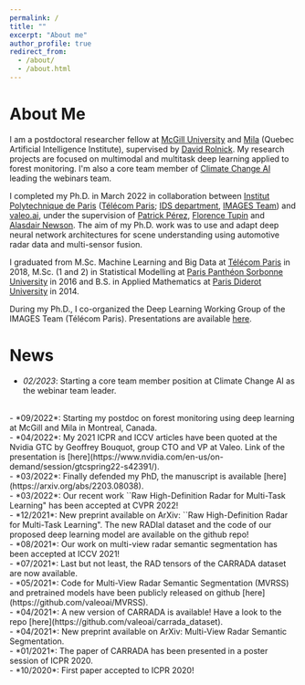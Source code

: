 ```yaml
---
permalink: /
title: ""
excerpt: "About me"
author_profile: true
redirect_from: 
  - /about/
  - /about.html
---
```


About Me
======

I am a postdoctoral researcher fellow at [McGill University](https://www.mcgill.ca/) and [Mila](https://mila.quebec/) (Quebec Artificial Intelligence Institute), supervised by [David Rolnick](https://davidrolnick.com/). My research projects are focused on multimodal and multitask deep learning applied to forest monitoring. I'm also a core team member of [Climate Change AI](https://www.climatechange.ai/) leading the webinars team.  

I completed my Ph.D. in March 2022 in collaboration between [Institut Polytechnique de Paris](https://www.ip-paris.fr/en) ([Télécom Paris](https://www.telecom-paris.fr/); [IDS department](https://www.telecom-paris.fr/en/the-school/teaching-research-departments/image-data-signal), [IMAGES Team](https://images.telecom-paristech.fr/)) and [valeo.ai](https://www.valeo.com/en/valeo-ai/), under the supervision of [Patrick Pérez](https://ptrckprz.github.io/), [Florence Tupin](https://perso.telecom-paristech.fr/tupin/) and [Alasdair Newson](https://sites.google.com/site/alasdairnewson/). The aim of my Ph.D. work was to use and adapt deep neural network architectures for scene understanding using automotive radar data and multi-sensor fusion.  

I graduated from M.Sc. Machine Learning and Big Data at [Télécom Paris](https://www.telecom-paris.fr/) in 2018, M.Sc. (1 and 2) in Statistical Modelling at [Paris Panthéon Sorbonne University](https://www.pantheonsorbonne.fr/) in 2016 and B.S. in Applied Mathematics at [Paris Diderot University](https://formations.univ-paris-diderot.fr/fr/index.html) in 2014.  

During my Ph.D., I co-organized the Deep Learning Working Group of the IMAGES Team (Télécom Paris). Presentations are available [here](https://dlwgtelecomparis.github.io/).  



News
======
- *02/2023*: Starting a core team member position at Climate Change AI as the webinar team leader.  
<br>
- *09/2022*: Starting my postdoc on forest monitoring using deep learning at McGill and Mila in Montreal, Canada.  
<br>
- *04/2022*: My 2021 ICPR and ICCV articles have been quoted at the Nvidia GTC by Geoffrey Bouquot, group CTO and VP at Valeo. Link of the presentation is [here](https://www.nvidia.com/en-us/on-demand/session/gtcspring22-s42391/).  
<br>
- *03/2022*: Finally defended my PhD, the manuscript is available [here](https://arxiv.org/abs/2203.08038).  
<br>
- *03/2022*: Our recent work ``Raw High-Definition Radar for Multi-Task Learning" has been accepted at CVPR 2022!  
<br>
- *12/2021*: New preprint available on ArXiv: ``Raw High-Definition Radar for Multi-Task Learning". The new RADIal dataset and the code of our proposed deep learning model are available on the github repo!  
<br>
- *08/2021*: Our work on multi-view radar semantic segmentation has been accepted at ICCV 2021!  
<br>
- *07/2021*: Last but not least, the RAD tensors of the CARRADA dataset are now available.  
<br>
- *05/2021*: Code for Multi-View Radar Semantic Segmentation (MVRSS) and pretrained models have been publicly released on github [here](https://github.com/valeoai/MVRSS).  
<br>
- *04/2021*: A new version of CARRADA is available! Have a look to the repo [here](https://github.com/valeoai/carrada_dataset).  
<br>
- *04/2021*: New preprint available on ArXiv: Multi-View Radar Semantic Segmentation.  
<br>
- *01/2021*: The paper of CARRADA has been presented in a poster session of ICPR 2020.  
<br>
- *10/2020*: First paper accepted to ICPR 2020!  


